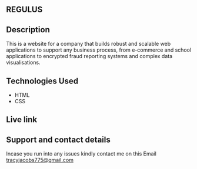 ## REGULUS

## Description

This is a website for a company that builds robust and scalable web applications to support any business process, from
e-commerce and school applications to encrypted fraud reporting systems and complex data visualisations.

## Technologies Used
* HTML
* CSS

## Live link


## Support and contact details
Incase you run into any issues kindly contact me on this Email tracyjacobs775@gmail.com
